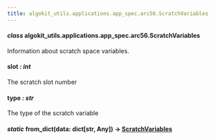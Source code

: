 ```yaml
---
title: algokit_utils.applications.app_spec.arc56.ScratchVariables
---
```


#### _class_ algokit_utils.applications.app_spec.arc56.ScratchVariables

Information about scratch space variables.

#### slot _: int_

The scratch slot number

#### type _: str_

The type of the scratch variable

#### _static_ from_dict(data: dict[str, Any]) → [ScratchVariables](#algokit_utils.applications.app_spec.arc56.ScratchVariables)
